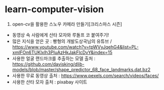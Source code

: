 # learn-computer-vision

1. open-cv을 활용한 스노우 카메라 만들기[크리스마스 시즌]
  - 동영상 속 사람에게 산타 모자와 루돌프 코 붙여주기!
  - 많은 지식을 얻은 곳 : 빵형의 개발도상국님의 유튜브 / https://www.youtube.com/watch?v=tpWVyJqehG4&list=PL-xmlFOn6TUKlxlh3PIuAzHkJakFlcDvY&index=15
  - 사용한 얼굴 랜드마크를 추출하는 모델 출처 : https://github.com/davisking/dlib-models/blob/master/shape_predictor_68_face_landmarks.dat.bz2
  - 사용한 무료 동영상 출처 : https://www.pexels.com/search/videos/faces/
  - 사용한 산타 모자 출처 : pixabay 사이트
